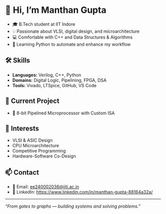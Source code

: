 # 👋 Hi, I’m Manthan Gupta

- 🎓 B.Tech student at IIT Indore  
- 💡 Passionate about VLSI, digital design, and microarchitecture 
- 💻 Comfortable with C++ and Data Structures & Algorithms   
- 🐍 Learning Python to automate and enhance my workflow

## 🛠️ Skills
- **Languages:** Verilog, C++, Python  
- **Domains:** Digital Logic, Pipelining, FPGA, DSA
- **Tools:** Vivado, LTSpice, GitHub, VS Code

## 🚧 Current Project
- 🧮 8-bit Pipelined Microprocessor with Custom ISA  


## 🚀 Interests
- VLSI & ASIC Design  
- CPU Microarchitecture  
- Competitive Programming  
- Hardware-Software Co-Design

## 📫 Contact
- 📧 Email: ee240002036@iiti.ac.in
- 💼 LinkedIn: https://www.linkedin.com/in/manthan-gupta-88164a32a/

---

*“From gates to graphs — building systems and solving problems.”*
